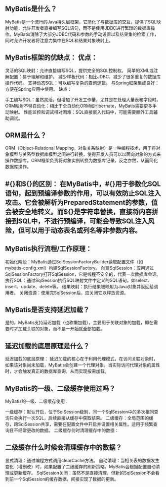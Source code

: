 ## MyBatis是什么？ 
MyBatis是一个流行的Java持久层框架，它简化了与数据库的交互，提供了SQL映射功能，允许开发者直接编写SQL语句，而不是使用JDBC进行繁琐的数据库操作。MyBatis消除了大部分JDBC代码和参数的手动设置以及结果集的检索工作，同时允许开发者将注意力集中在SQL和结果对象映射上。

## MyBatis框架的优缺点： 优点：

灵活的SQL映射：允许直接编写SQL，提供完全的SQL控制权。
简单的XML或注解配置：易于理解和维护。
减少样板代码：相比JDBC，减少了很多重复的数据库操作代码。
支持动态SQL：可以编写复杂的查询逻辑。
与Spring框架集成良好：方便在Spring应用中使用。
缺点：

手工编写SQL：虽然灵活，但增加了开发工作量，尤其是在处理大量表和字段时。
ORM映射不够自动化：相比于全自动化ORM如Hibernate，MyBatis需要更多手动映射。
性能监控和调试相对困难：SQL直接嵌入代码中，可能需要额外工具辅助调试。
## ORM是什么？ 

ORM（Object-Relational Mapping，对象关系映射）是一种编程技术，用于将对象模型与关系型数据库模型之间进行转换，使得开发人员可以以面向对象的方式来操作数据库。ORM框架负责将对象实例转换为数据库记录，反之亦然，从而简化数据库操作。

## #{}和${}的区别： 在MyBatis中，#{}用于参数化SQL语句，起到预编译参数的作用，可以有效防止SQL注入攻击。它会被解析为PreparedStatement的参数，值会被安全地转义。而${}是字符串替换，直接将内容拼接到SQL中，不进行预编译，可能会导致SQL注入风险，但可以用于动态表名或列名等非参数内容。

## MyBatis执行流程/工作原理：

初始化阶段：MyBatis通过SqlSessionFactoryBuilder读取配置文件（如mybatis-config.xml）构建SqlSessionFactory。
创建SqlSession：应用通过SqlSessionFactory打开SqlSession，它是线程不安全的，代表一次数据库会话。
执行SQL：通过SqlSession执行SQL映射文件中定义的SQL语句，如select、insert、update、delete等。
结果映射：执行结果被映射为Java对象并返回给调用者。
关闭资源：使用完SqlSession后，应关闭它以释放资源。

## MyBatis是否支持延迟加载？ 

是的，MyBatis支持延迟加载（也称懒加载），主要用于关联对象的加载，即在需要时才加载关联的对象，而不是一开始就全部加载。

## 延迟加载的底层原理是什么？

延迟加载的底层原理： 延迟加载的核心在于利用代理模式，在访问关联对象时，如果该对象尚未加载，MyBatis会创建一个代理对象。当实际访问代理对象的属性时，才会触发真正的数据库查询，从而实现按需加载。

## MyBatis的一级、二级缓存使用过吗？
MyBatis的一级、二级缓存使用：

一级缓存：默认开启，位于SqlSession级别，同一个SqlSession中的多次相同查询只会执行一次SQL，后续直接从缓存中获取结果。
二级缓存：全局范围的缓存，跨SqlSession共享，需要在配置文件中开启并设置相关属性。适用于频繁查询且不经常更改的数据。
二级缓存何时清理缓存中的数据：

## 二级缓存什么时候会清理缓存中的数据？

显式清理：通过编程方式调用clearCache方法。
自动清理：当相关表的数据发生变化（增删改）时，如果配置了二级缓存的刷新策略，MyBatis会根据配置自动清理或更新缓存。
SqlSession关闭：虽然不是直接清理，但新的SqlSession不会看到前一个SqlSession的缓存数据，间接实现了数据的更新。